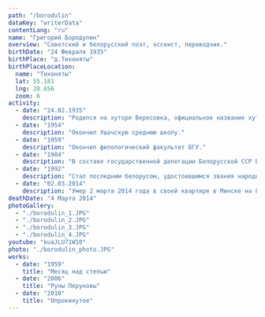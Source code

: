 ```yaml
---
path: "/borodulin"
dataKey: "writerData"
contentLang: "ru"
name: "Григорий Бородулин"
overview: "Cоветский и белорусский поэт, эссеист, переводчик."
birthDate: "24 Февраля 1935"
birthPlace: "д.Тихоняты"
birthPlaceLocation:
  name: "Тихоняты"
  lat: 55.181
  lng: 28.656
  zoom: 6
activity:
  - date: "24.02.1935"
    description: "Родился на хуторе Вересовка, официальное название хутора было «Городок-2» (ныне это северо-западная окраина дер. Тихоняты Сорочинского сельсовета)."
  - date: "1954"
    description: "Окончил Ушачскую среднюю школу."
  - date: "1959"
    description: "Окончил филологический факультет БГУ."
  - date: "1984"
    description: "В составе государственной делегации Белорусской ССР Бородулин принимал участие в 39 сессии Генеральной ассамблеи ООН."
  - date: "1992"
    description: "Стал последним белорусом, удостоившимся звания народного поэта."
  - date: "02.03.2014"
    description: "Умер 2 марта 2014 года в своей квартире в Минске на 80-ом году жизни от болезни Паркинсона."
deathDate: "4 Марта 2014"
photoGallery:
  - "./borodulin_1.JPG"
  - "./borodulin_2.JPG"
  - "./borodulin_3.JPG"
  - "./borodulin_4.JPG"
youtube: "kuaJLU71W10"
photo: "./borodulin_photo.JPG"
works:
  - date: "1959"
    title: "Месяц над степью"
  - date: "2006"
    title: "Руны Перуновы"
  - date: "2010"
    title: "Опрокинутое"
---
```

